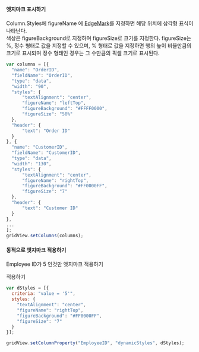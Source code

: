 #### 엣지마크 표시하기
Column.Styles에 figureName 에 [EdgeMark](http://help.realgrid.com/api/types/EdgeMark/)를 지정하면 해당 위치에 삼각형 표식이 나타난다.  
색상은 figureBackground로 지정하며 figureSize로 크기를 지정한다. 
figureSize는 %, 정수 형태로 값을 지정할 수 있으며, % 형태로 값을 지정하면 행의 높이 비율만큼의 크기로 표시되며 정수 형태인 경우는 그 수만큼의 픽셀 크기로 표시된다.  

```js
var columns = [{
  "name": "OrderID",
  "fieldName": "OrderID",
  "type": "data",
  "width": "90",
  "styles": {
      "textAlignment": "center",
      "figureName": "leftTop", 
      "figureBackground": "#FFFF0000", 
      "figureSize": "50%"
  },
  "header": {
      "text": "Order ID"
  }
}, {
  "name": "CustomerID",
  "fieldName": "CustomerID",
  "type": "data",
  "width": "130",
  "styles": {
      "textAlignment": "center",
      "figureName": "rightTop", 
      "figureBackground": "#FF0000FF", 
      "figureSize": "7"
  },
  "header": {
      "text": "Customer ID"
  }
},
...
];
gridView.setColumns(columns);
```

#### 동적으로 엣지마크 적용하기

Employee ID가 5 인것만 엣지마크 적용하기

<a class="btn primary small round lowercase" id="setEmployeeID">적용하기</a>

```js
var dStyles = [{
  criteria: "value = '5'",
  styles: {
    "textAlignment": "center",
    "figureName": "rightTop", 
    "figureBackground": "#FF0000FF", 
    "figureSize": "7"
  }
}];

gridView.setColumnProperty("EmployeeID", "dynamicStyles", dStyles);

```


<script>
$('#setEmployeeID').click(function() {
	var dStyles = [{
		criteria: "value = '5'",
		styles: {
		  "textAlignment": "center",
	      "figureName": "rightBottom", 
	      "figureBackground": "#FFFF0FF0", 
	      "figureSize": "7"
	    }
	}];

	gridView.setColumnProperty("EmployeeID", "dynamicStyles", dStyles);
});

</script>